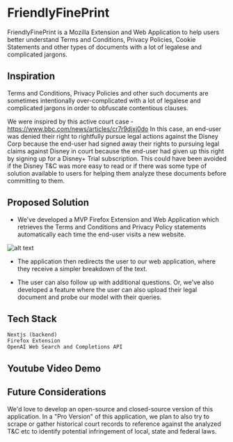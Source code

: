 # FriendlyFinePrint

FriendlyFinePrint is a Mozilla Extension and Web Application to help users better understand Terms and Conditions, Privacy Policies, Cookie Statements and other types of documents with a lot of legalese and complicated jargons. 

## Inspiration

Terms and Conditions, Privacy Policies and other such documents are sometimes intentionally over-complicated with a lot of legalese and complicated jargons in order to obfuscate contentious clauses.


We were inspired by this active court case - https://www.bbc.com/news/articles/cr7r9djxj0do
In this case, an end-user was denied their right to rightfully pursue legal actions against the Disney Corp because the end-user had signed away their rights to pursuing legal claims against Disney in court because the end-user had given up this right by signing up for a Disney+ Trial subscription. This could have been avoided if the Disney T&C was more easy to read or if there was some type of solution available to users for helping them analyze these documents before committing to them.

## Proposed Solution
- We've developed a MVP Firefox Extension and Web Application which retrieves the Terms and Conditions and Privacy Policy statements automatically each time the end-user visits a new website. 

![alt text](http://url/to/img.png)

- The application then redirects the user to our web application, where they receive a simpler breakdown of the text. 

- The user can also follow up with additional questions. Or, we've also developed a feature where the user can also upload their legal document and probe our model with their queries. 

<insert screenshot>

## Tech Stack

```
Nextjs (backend)
Firefox Extension
OpenAI Web Search and Completions API
```

## Youtube Video Demo

<insert link to youtube video>

## Future Considerations
We'd love to develop an open-source and closed-source version of this application. In a "Pro Version" of this application, we plan to also try to scrape or gather historical court records to reference against the analyzed T&C etc to identify potential infringement of local, state and federal laws.  